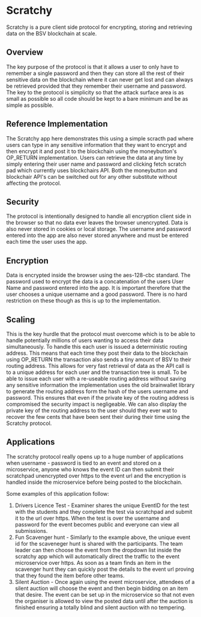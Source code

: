 # Scratchy
Scratchy is a pure client side protocol for encrypting, storing and retrieving data on the BSV blockchain at scale.

## Overview
The key purpose of the protocol is that it allows a user to only have to remember a single password and then they can store all the rest of their sensitive data on the blockchain where it can never get lost and can always be retrieved provided that they remember their username and password. The key to the protocol is simplicity so that the attack surface area is as small as possible so all code should be kept to a bare minimum and be as simple as possible.

## Reference Implementation
The Scratchy app here demonstrates this using a simple scracth pad where users can type in any sensitive information that they want to encrypt and then encrypt it and post it to the blockchain using the moneybutton's OP_RETURN implementation.
Users can retrieve the data at any time by simply entering their user name and password and clicking fetch scratch pad which currently uses blockchairs API. Both the moneybutton and blockchair API's can be switched out for any other substitute without affecting the protocol.

## Security
The protocol is intentionally designed to handle all encryption client side in the browser so that no data ever leaves the browser unencrypted. Data is also never stored in cookies or local storage.
The username and password entered into the app are also never stored anywhere and must be entered each time the user uses the app.

## Encryption
Data is encrypted inside the browser using the aes-128-cbc standard.
The password used to encrypt the data is a concatenation of the users User Name and password entered into the app.
It is important therefore that the user chooses a unique username and a good password. There is no hard restriction on these though as this is up to the implementation.

## Scaling
This is the key hurdle that the protocol must overcome which is to be able to handle potentially millions of users wanting to access their data simultaneously. 
To handle this each user is issued a deterministic routing address.
This means that each time they post their data to the blockchain using OP_RETURN the transaction also sends a tiny amount of BSV to their routing address. This allows for very fast retrieval of data as the API call is to a unique address for each user and the transaction tree is small.
To be able to issue each user with a re-useable routing address without saving any sensitive information the implementation uses the old brainwallet library to generate the routing address form the hash of the users username and password.
This ensures that even if the private key of the routing address is compromised the security impact is negligeable. We can also display the private key of the routing address to the user should they ever wat to recover the few cents that have been sent their during their time using the Scratchy protocol.

## Applications
The scratchy protocol really opens up to a huge number of applications when username - password is tied to an event and stored on a microservice, anyone who knows the event ID can then submit their scratchpad unencrypted over https to the event url and the encryption is handled inside the microservice before being posted to the blockchain.

Some examples of this application follow:
1. Drivers Licence Test - Examiner shares the unique EventID for the test with the students and they complete the test via scratchpad and submit it to the url over https. 
When the test is over the username and password for the event becomes public and everyone can view all submissions.
2. Fun Scavenger hunt - Similarly to the example above, the unique event id for the scaveneger hunt is shared with the participants. The team leader can then choose the event from the dropdown list inside the scratchy app which will automatically direct the traffic to the event microservice over https. As soon as a team finds an item in the scavenger hunt they can quickly post the details to the event url proving that they found the item before other teams.
3. Silent Auction - Once again using the event microservice, attendees of a silent auction will choose the event and then begin bidding on an item that desire. The event can be set up in the microservice so that not even the organiser is allowed to view the posted data until after the auction is finished ensuring a totally blind and silent auction with no tempering.


